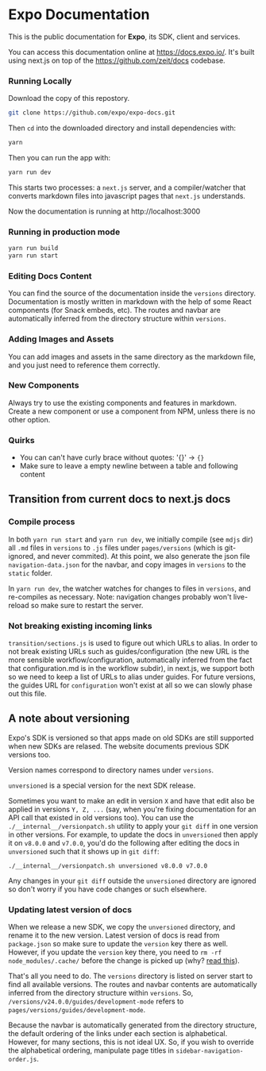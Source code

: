 # Expo Documentation

This is the public documentation for **Expo**, its SDK, client and services.

You can access this documentation online at https://docs.expo.io/. It's built using next.js on top of the https://github.com/zeit/docs codebase.

### Running Locally

Download the copy of this repostory.

```sh
git clone https://github.com/expo/expo-docs.git
```

Then `cd` into the downloaded directory and install dependencies with:

```sh
yarn
```

Then you can run the app with:

```sh
yarn run dev
```

This starts two processes: a `next.js` server, and a compiler/watcher that converts markdown files into javascript pages that `next.js` understands.

Now the documentation is running at http://localhost:3000

### Running in production mode

```sh
yarn run build
yarn run start
```

### Editing Docs Content

You can find the source of the documentation inside the `versions` directory. Documentation is mostly written in markdown with the help of some React components (for Snack embeds, etc). The routes and navbar are automatically inferred from the directory structure within `versions`.

### Adding Images and Assets

You can add images and assets in the same directory as the markdown file, and you just need to reference them correctly.

### New Components

Always try to use the existing components and features in markdown. Create a new component or use a component from NPM, unless there is no other option.

### Quirks

* You can can't have curly brace without quotes: '{}' -> `{}`
* Make sure to leave a empty newline between a table and following content

## Transition from current docs to next.js docs

### Compile process

In both `yarn run start` and `yarn run dev`, we initially compile (see `mdjs` dir) all `.md` files in `versions` to `.js` files under `pages/versions` (which is git-ignored, and never commited). At this point, we also generate the json file `navigation-data.json` for the navbar, and copy images in `versions` to the `static` folder.

In `yarn run dev`, the watcher watches for changes to files in `versions`, and re-compiles as necessary. Note: navigation changes probably won't live-reload so make sure to restart the server.

### Not breaking existing incoming links

`transition/sections.js` is used to figure out which URLs to alias. In order to not break existing URLs such as guides/configuration (the new URL is the more sensible workflow/configuration, automatically inferred from the fact that configuration.md is in the workflow subdir), in next.js, we support both so we need to keep a list of URLs to alias under guides. For future versions, the guides URL for `configuration` won't exist at all so we can slowly phase out this file.

## A note about versioning

Expo's SDK is versioned so that apps made on old SDKs are still supported
when new SDKs are relased. The website documents previous SDK versions too.

Version names correspond to directory names under `versions`.

`unversioned` is a special version for the next SDK release.

Sometimes you want to make an edit in version `X` and have that edit also
be applied in versions `Y, Z, ...` (say, when you're fixing documentation for an
API call that existed in old versions too). You can use the
`./__internal__/versionpatch.sh` utility to apply your `git diff` in one version in
other versions. For example, to update the docs in `unversioned` then apply it
on `v8.0.0` and `v7.0.0`, you'd do the following after editing the docs in
`unversioned` such that it shows up in `git diff`:

`./__internal__/versionpatch.sh unversioned v8.0.0 v7.0.0`

Any changes in your `git diff` outside the `unversioned` directory are ignored
so don't worry if you have code changes or such elsewhere.

### Updating latest version of docs

When we release a new SDK, we copy the `unversioned` directory, and rename it to the new version. Latest version of docs is read from `package.json` so make sure to update the `version` key there as well. However, if you update the `version` key there, you need to `rm -rf node_modules/.cache/` before the change is picked up (why? [read this](https://github.com/zeit/next.js/blob/4.0.0/examples/with-universal-configuration/README.md#caveats)).

That's all you need to do. The `versions` directory is listed on server start to find all available versions. The routes and navbar contents are automatically inferred from the directory structure within `versions`. So, `/versions/v24.0.0/guides/development-mode` refers to `pages/versions/guides/development-mode`.

Because the navbar is automatically generated from the directory structure, the default ordering of the links under each section is alphabetical. However, for many sections, this is not ideal UX. So, if you wish to override the alphabetical ordering, manipulate page titles in `sidebar-navigation-order.js`.
